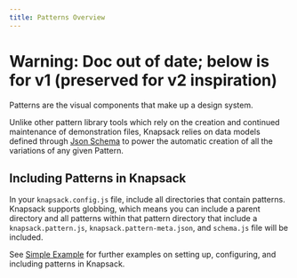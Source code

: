 ```yaml
---
title: Patterns Overview
---
```


# **Warning: Doc out of date; below is for v1 (preserved for v2 inspiration)**

Patterns are the visual components that make up a design system.

Unlike other pattern library tools which rely on the creation and continued maintenance of demonstration files, Knapsack relies on data models defined through [Json Schema](https://json-schema.org/) to power the automatic creation of all the variations of any given Pattern.

## Including Patterns in Knapsack

In your `knapsack.config.js` file, include all directories that contain patterns. Knapsack supports globbing, which means you can include a parent directory and all patterns within that pattern directory that include a `knapsack.pattern.js`, `knapsack.pattern-meta.json`, and `schema.js` file will be included.

See [Simple Example](https://github.com/basaltinc/knapsack/tree/master/examples/simple) for further examples on setting up, configuring, and including patterns in Knapsack.
